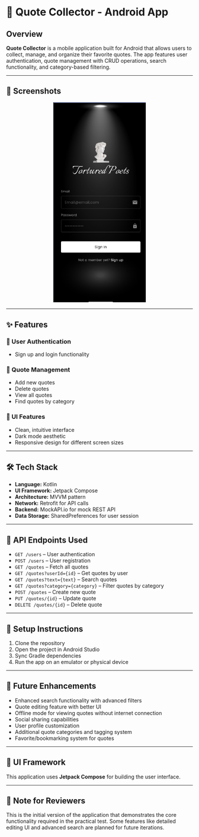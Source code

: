 # 📱 Quote Collector - Android App

## Overview
**Quote Collector** is a mobile application built for Android that allows users to collect, manage, and organize their favorite quotes. The app features user authentication, quote management with CRUD operations, search functionality, and category-based filtering.

---

## 📸 Screenshots

<div align="center">
  <img src="https://github.com/DimalshaPerera/QuoteCollector--Tortued-Poets/raw/master/app/src/main/res/drawable/img.png" alt="Login Screen" width="250"/>
</div>

---

## ✨ Features

### 🔐 User Authentication
- Sign up and login functionality

### 📝 Quote Management
- Add new quotes  
- Delete quotes  
- View all quotes  
- Find quotes by category

### 🎨 UI Features
- Clean, intuitive interface  
- Dark mode aesthetic  
- Responsive design for different screen sizes

---

## 🛠️ Tech Stack

- **Language:** Kotlin  
- **UI Framework:** Jetpack Compose  
- **Architecture:** MVVM pattern  
- **Network:** Retrofit for API calls  
- **Backend:** MockAPI.io for mock REST API  
- **Data Storage:** SharedPreferences for user session

---

## 🔗 API Endpoints Used

- `GET /users` – User authentication  
- `POST /users` – User registration  
- `GET /quotes` – Fetch all quotes  
- `GET /quotes?userId={id}` – Get quotes by user  
- `GET /quotes?text={text}` – Search quotes  
- `GET /quotes?category={category}` – Filter quotes by category  
- `POST /quotes` – Create new quote  
- `PUT /quotes/{id}` – Update quote  
- `DELETE /quotes/{id}` – Delete quote  

---

## 🚀 Setup Instructions

1. Clone the repository  
2. Open the project in Android Studio  
3. Sync Gradle dependencies  
4. Run the app on an emulator or physical device

---

## 🔮 Future Enhancements

- Enhanced search functionality with advanced filters  
- Quote editing feature with better UI  
- Offline mode for viewing quotes without internet connection  
- Social sharing capabilities  
- User profile customization  
- Additional quote categories and tagging system  
- Favorite/bookmarking system for quotes  

---

## 🧱 UI Framework

This application uses **Jetpack Compose** for building the user interface.

---

## 📝 Note for Reviewers

This is the initial version of the application that demonstrates the core functionality required in the practical test. Some features like detailed editing UI and advanced search are planned for future iterations.
